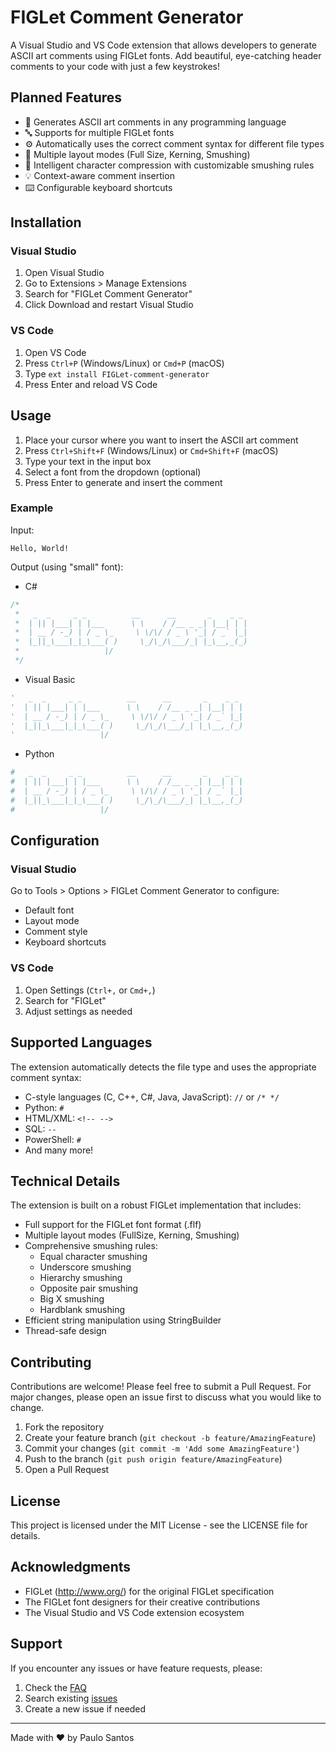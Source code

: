 # FIGLet Comment Generator

A Visual Studio and VS Code extension that allows developers to generate ASCII art comments using FIGLet fonts. Add beautiful, eye-catching header comments to your code with just a few keystrokes!

## Planned Features

- 🎨 Generates ASCII art comments in any programming language
- 🔤 Supports for multiple FIGLet fonts
- ⚙️ Automatically uses the correct comment syntax for different file types
- 📐 Multiple layout modes (Full Size, Kerning, Smushing)
- 🎯 Intelligent character compression with customizable smushing rules
- 💡 Context-aware comment insertion
- ⌨️ Configurable keyboard shortcuts

## Installation

### Visual Studio

1. Open Visual Studio
2. Go to Extensions > Manage Extensions
3. Search for "FIGLet Comment Generator"
4. Click Download and restart Visual Studio

### VS Code

1. Open VS Code
2. Press `Ctrl+P` (Windows/Linux) or `Cmd+P` (macOS)
3. Type `ext install FIGLet-comment-generator`
4. Press Enter and reload VS Code

## Usage

1. Place your cursor where you want to insert the ASCII art comment
2. Press `Ctrl+Shift+F` (Windows/Linux) or `Cmd+Shift+F` (macOS)
3. Type your text in the input box
4. Select a font from the dropdown (optional)
5. Press Enter to generate and insert the comment

### Example

Input:
```
Hello, World!
```

Output (using "small" font):

* C#
```csharp
/*
 *   _  _     _ _          __      __       _    _ _
 *  | || |___| | |___      \ \    / /__ _ _| |__| | |
 *  | __ / -_) | / _ \_     \ \/\/ / _ \ '_| / _` |_|
 *  |_||_\___|_|_\___( )     \_/\_/\___/_| |_\__,_(_)
 *                   |/
 */
```

* Visual Basic
```vb
'   _  _     _ _          __      __       _    _ _
'  | || |___| | |___      \ \    / /__ _ _| |__| | |
'  | __ / -_) | / _ \_     \ \/\/ / _ \ '_| / _` |_|
'  |_||_\___|_|_\___( )     \_/\_/\___/_| |_\__,_(_)
'                   |/
```

* Python
```python
#   _  _     _ _          __      __       _    _ _
#  | || |___| | |___      \ \    / /__ _ _| |__| | |
#  | __ / -_) | / _ \_     \ \/\/ / _ \ '_| / _` |_|
#  |_||_\___|_|_\___( )     \_/\_/\___/_| |_\__,_(_)
#                   |/
```

## Configuration

### Visual Studio

Go to Tools > Options > FIGLet Comment Generator to configure:
- Default font
- Layout mode
- Comment style
- Keyboard shortcuts

### VS Code

1. Open Settings (`Ctrl+,` or `Cmd+,`)
2. Search for "FIGLet"
3. Adjust settings as needed

## Supported Languages

The extension automatically detects the file type and uses the appropriate comment syntax:

- C-style languages (C, C++, C#, Java, JavaScript): `//` or `/* */`
- Python: `#`
- HTML/XML: `<!-- -->`
- SQL: `--`
- PowerShell: `#`
- And many more!

## Technical Details

The extension is built on a robust FIGLet implementation that includes:

- Full support for the FIGLet font format (.flf)
- Multiple layout modes (FullSize, Kerning, Smushing)
- Comprehensive smushing rules:
  - Equal character smushing
  - Underscore smushing
  - Hierarchy smushing
  - Opposite pair smushing
  - Big X smushing
  - Hardblank smushing
- Efficient string manipulation using StringBuilder
- Thread-safe design

## Contributing

Contributions are welcome! Please feel free to submit a Pull Request. For major changes, please open an issue first to discuss what you would like to change.

1. Fork the repository
2. Create your feature branch (`git checkout -b feature/AmazingFeature`)
3. Commit your changes (`git commit -m 'Add some AmazingFeature'`)
4. Push to the branch (`git push origin feature/AmazingFeature`)
5. Open a Pull Request

## License

This project is licensed under the MIT License - see the LICENSE file for details.

## Acknowledgments

- FIGLet (http://www.org/) for the original FIGLet specification
- The FIGLet font designers for their creative contributions
- The Visual Studio and VS Code extension ecosystem

## Support

If you encounter any issues or have feature requests, please:
1. Check the [FAQ](docs/FAQ.md)
2. Search existing [issues](https://github.com/PaulStSmith/FIGLet-comment-generator/issues)
3. Create a new issue if needed

---

Made with ❤️ by Paulo Santos
